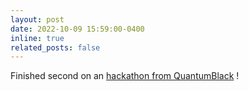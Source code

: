 ```yaml
---
layout: post
date: 2022-10-09 15:59:00-0400
inline: true
related_posts: false
---
```


Finished second on an [hackathon from QuantumBlack](assets/img/quantumBlack.png)  !
